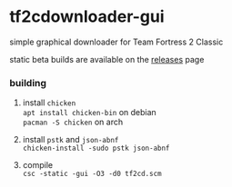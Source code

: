 # tf2cdownloader-gui
simple graphical downloader for Team Fortress 2 Classic  

static beta builds are available on the
[releases](https://github.com/kniffy/tf2cdownloader-gui/releases) page  

### building
1. install `chicken`  
`apt install chicken-bin` on debian  
`pacman -S chicken` on arch  

2. install `pstk` and `json-abnf`  
`chicken-install -sudo pstk json-abnf`  

3. compile  
`csc -static -gui -O3 -d0 tf2cd.scm`  

